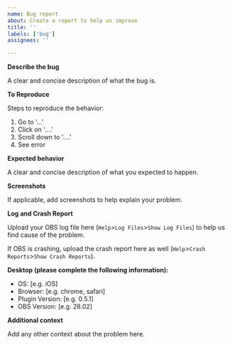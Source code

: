 ```yaml
---
name: Bug report
about: Create a report to help us improve
title: ''
labels: ['bug']
assignees: ''

---
```


**Describe the bug**

A clear and concise description of what the bug is.

**To Reproduce**

Steps to reproduce the behavior:
1. Go to '...'
2. Click on '....'
3. Scroll down to '....'
4. See error

**Expected behavior**

A clear and concise description of what you expected to happen.

**Screenshots**

If applicable, add screenshots to help explain your problem.

**Log and Crash Report**

Upload your OBS log file here (`Help`>`Log Files`>`Show Log Files`) to help us find cause of the problem.

If OBS is crashing, upload the crash report here as well (`Help`>`Crash Reports`>`Show Crash Reports`).

**Desktop (please complete the following information):**

 - OS: \[e.g. iOS\]
 - Browser: \[e.g. chrome, safari\]
 - Plugin Version: \[e.g. 0.5.1\]
 - OBS Version: \[e.g. 28.02\]

**Additional context**

Add any other context about the problem here.
